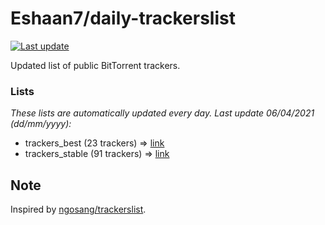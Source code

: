 
# Eshaan7/daily-trackerslist 

[![Last update](https://img.shields.io/badge/Last%20update-06/04/2021-blue.svg)](#)

Updated list of public BitTorrent trackers.

### Lists
*These lists are automatically updated every day. Last update 06/04/2021 (_dd/mm/yyyy_):*

* trackers_best (23 trackers) => [link](https://raw.githubusercontent.com/eshaan7/daily-trackerslist/master/trackers_best.txt)
* trackers_stable (91 trackers) => [link](https://raw.githubusercontent.com/eshaan7/daily-trackerslist/master/trackers_stable.txt)

## Note

Inspired by [ngosang/trackerslist](https://github.com/ngosang/trackerslist).
